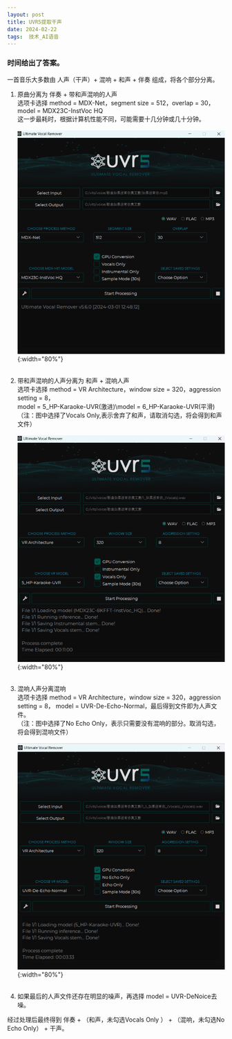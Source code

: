 ```yaml
---
layout: post  
title: UVR5提取干声
date: 2024-02-22  
tags:  技术_AI语音
---
```

### 时间给出了答案。

一首音乐大多数由 人声（干声）+ 混响 + 和声 + 伴奏  组成，将各个部分分离。
 

1. 原曲分离为 伴奏 + 带和声混响的人声   
选项卡选择 method = MDX-Net，segment size = 512，overlap = 30，model = MDX23C-InstVoc HQ  
这一步最耗时，根据计算机性能不同，可能需要十几分钟或几十分钟。  
    <br/>
    ![](/images/posts/20240221/9.jpg){:width="80%"}  
    <br/>
2. 带和声混响的人声分离为 和声 + 混响人声  
选项卡选择 method = VR Architecture，window size = 320，aggression setting = 8，  
model = 5_HP-Karaoke-UVR(激进)\model = 6_HP-Karaoke-UVR(平滑)  
（注：图中选择了Vocals Only,表示舍弃了和声，请取消勾选，将会得到和声文件）  
    <br/>
    ![](/images/posts/20240221/a.jpg){:width="80%"}  
    <br/>
3. 混响人声分离混响   
选项卡选择 method = VR Architecture，window size = 320，aggression setting = 8， 
model = UVR-De-Echo-Normal，最后得到文件即为人声文件。  
（注：图中选择了No Echo Only，表示只需要没有混响的部分。取消勾选，将会得到混响文件）  
    <br/>
    ![](/images/posts/20240221/b.jpg){:width="80%"}  
    <br/>

4. 如果最后的人声文件还存在明显的噪声，再选择 model = UVR-DeNoice去噪。  

经过处理后最终得到 伴奏 + （和声，未勾选Vocals Only ） + （混响，未勾选No Echo Only） + 干声。



<br/> 
<br/> 
<br/> 
<br/> 
<br/> 
<br/> 
<br/> 
<br/> 
<br/> 
<br/> 
<br/> 
<br/> 